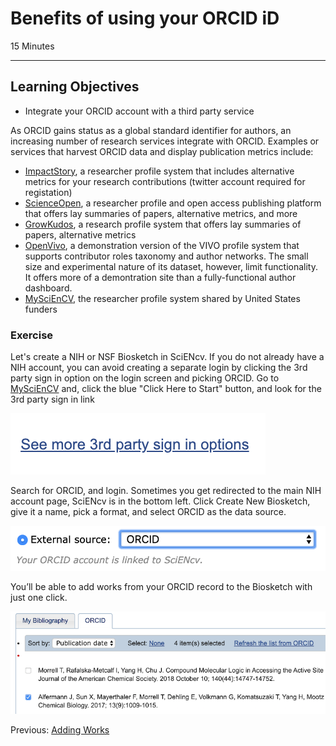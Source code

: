 #  Benefits of using your ORCID iD

15 Minutes

---

## Learning Objectives

* Integrate your ORCID account with a third party service

As ORCID gains status as a global standard identifier for authors, an
increasing number of research services integrate with ORCID. Examples or
services that harvest ORCID data and display publication metrics include:

* [ImpactStory](https://profiles.impactstory.org/), a researcher profile system that includes alternative metrics for your research contributions (twitter account required for registation)
* [ScienceOpen](https://www.scienceopen.com/), a researcher profile and open access publishing platform that offers lay summaries of papers, alternative metrics, and more
* [GrowKudos](https://www.growkudos.com/), a research profile system that offers lay summaries of papers, alternative metrics
* [OpenVivo](http://openvivo.org/), a demonstration version of the VIVO profile system that supports contributor roles taxonomy and author networks. The small size and experimental nature of its dataset, however, limit functionality. It offers more of a demontration site than a fully-functional author dashboard.
* [MySciEnCV](https://www.ncbi.nlm.nih.gov/sciencv/), the researcher profile system shared by United States funders

### Exercise

Let's create a NIH or NSF Biosketch in SciENcv. If you do not already have a NIH
account, you can avoid creating a separate login by clicking the 3rd party sign
in option on the login screen and picking ORCID. Go to [MySciEnCV](https://www.ncbi.nlm.nih.gov/sciencv/)
and, click the blue "Click Here to Start" button, and look for the 3rd party
sign in link

![3rd_party](img/3rd_party.png)

Search for ORCID, and login. Sometimes you get redirected to the main NIH
account page, SciENcv is in the bottom left. Click Create New Biosketch, give
it a name, pick a format, and select ORCID as the data source.

![source](img/source.png)

You’ll be able to add works from your ORCID record to the Biosketch with just one click.

![pick_ref](img/pick_ref.png)


Previous: [Adding Works](01-adding-works.html)
